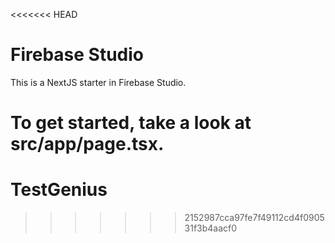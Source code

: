 <<<<<<< HEAD
# Firebase Studio

This is a NextJS starter in Firebase Studio.

To get started, take a look at src/app/page.tsx.
=======
# TestGenius
>>>>>>> 2152987cca97fe7f49112cd4f090531f3b4aacf0

